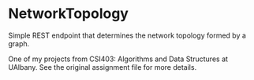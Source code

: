 # NetworkTopology

Simple REST endpoint that determines the network topology formed by a graph.

One of my projects from CSI403: Algorithms and Data Structures at UAlbany. See the original assignment file for more details.
